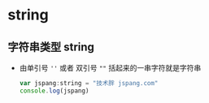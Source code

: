 # string

## 字符串类型 string

+ 由单引号 `''` 或者 双引号 `""` 括起来的一串字符就是字符串

  ```js
  var jspang:string = "技术胖 jspang.com"
  console.log(jspang)
  ```
